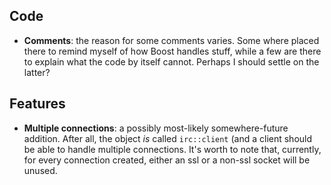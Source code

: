 Code
----
* **Comments**: the reason for some comments varies. Some where placed there to remind myself of how Boost handles stuff, while a few are there to explain what the code by itself cannot. Perhaps I should settle on the latter?

Features
--------
* **Multiple connections**: a possibly most-likely somewhere-future addition. After all, the object *is* called `irc::client` (and a client should be able to handle multiple connections. It's worth to note that, currently, for every connection created, either an ssl or a non-ssl socket will be unused.

